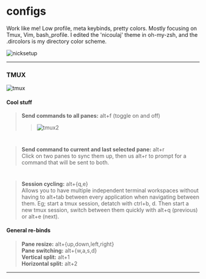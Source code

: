 # configs  

Work like me! Low profile, meta keybinds, pretty colors. Mostly focusing on Tmux, Vim, bash\_profile. I edited the 'nicoulaj' theme in oh-my-zsh, and the .dircolors is my directory color scheme.    

![nicksetup](https://cloud.githubusercontent.com/assets/22798226/26563843/877c6f5e-448d-11e7-99ff-2ca90a80c8b1.png)

---  

### TMUX
![tmux](https://cloud.githubusercontent.com/assets/22798226/23110917/a7294932-f6d9-11e6-9c5f-8e64dceae768.png)

#### Cool stuff
> **Send commands to all panes:** alt+f (toggle on and off)  
>> ![tmux2](https://sanctum.geek.nz/arabesque/wp-content/uploads/2012/08/synchronize-panes.gif)   
#
> **Send command to current and last selected pane:** alt+r  
     Click on two panes to sync them up, then us alt+r to prompt for a command that will be sent
     to both.
#
> **Session cycling:** alt+{q,e}  
   Allows you to have multiple independent terminal workspaces without having to alt+tab between 
     every application when navigating between them. Eg; 
     start a tmux session, detatch with ctrl+b, d. Then start a new
     tmux session, switch between them quickly with alt+q (previous) or alt+e (next).

#### General re-binds
> **Pane resize:** alt+{up,down,left,right}  
**Pane switching:** alt+{w,a,s,d}    
**Vertical split:** alt+1  
**Horizontal split:** alt+2  


----
